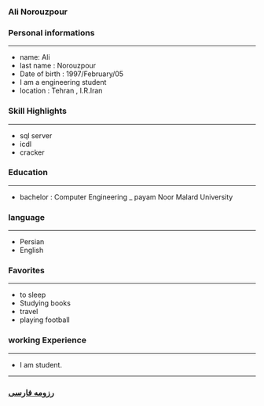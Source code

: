 
### Ali Norouzpour 


### Personal informations

---
+ name: Ali
+ last name : Norouzpour 
+ Date of birth : 1997/February/05
+ I am a engineering student
+ location : Tehran , I.R.Iran


### Skill Highlights

---
+ sql server 
+ icdl
+ cracker 

### Education

---
+ bachelor : Computer Engineering
_ payam Noor Malard University

### language

---
+ Persian
+ English

### Favorites

---
+ to sleep 
+ Studying books
+ travel 
+ playing football 

### working Experience

---
+ I am student.




--- 
### [رزومه فارسی](resume-fa.md)
